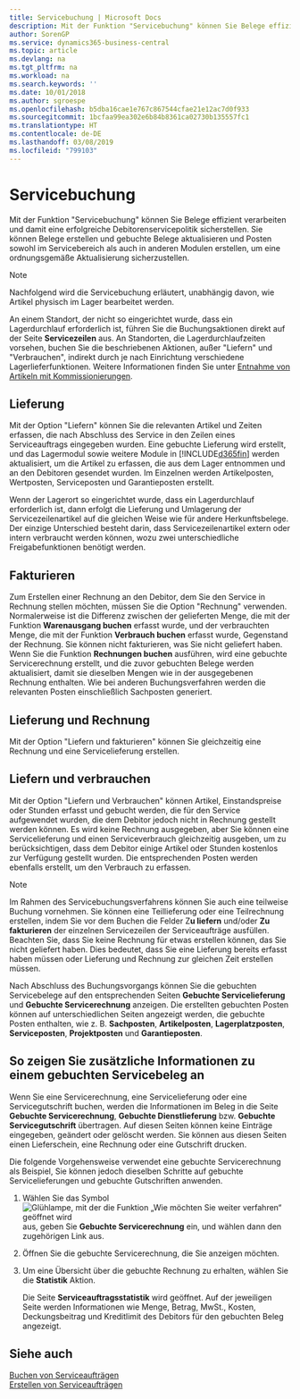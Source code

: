 ```yaml
---
title: Servicebuchung | Microsoft Docs
description: Mit der Funktion "Servicebuchung" können Sie Belege effizient verarbeiten und damit eine erfolgreiche Debitorenservicepolitik sicherstellen. Sie können Belege erstellen und gebuchte Belege aktualisieren und Posten sowohl im Servicebereich als auch in anderen Modulen erstellen, um eine ordnungsgemäße Aktualisierung sicherzustellen.
author: SorenGP
ms.service: dynamics365-business-central
ms.topic: article
ms.devlang: na
ms.tgt_pltfrm: na
ms.workload: na
ms.search.keywords: ''
ms.date: 10/01/2018
ms.author: sgroespe
ms.openlocfilehash: b5dba16cae1e767c867544cfae21e12ac7d0f933
ms.sourcegitcommit: 1bcfaa99ea302e6b84b8361ca02730b135557fc1
ms.translationtype: HT
ms.contentlocale: de-DE
ms.lasthandoff: 03/08/2019
ms.locfileid: "799103"
---
```

# <a name="service-posting"></a>Servicebuchung
Mit der Funktion "Servicebuchung" können Sie Belege effizient verarbeiten und damit eine erfolgreiche Debitorenservicepolitik sicherstellen. Sie können Belege erstellen und gebuchte Belege aktualisieren und Posten sowohl im Servicebereich als auch in anderen Modulen erstellen, um eine ordnungsgemäße Aktualisierung sicherzustellen.  

> [!NOTE]  
>  Nachfolgend wird die Servicebuchung erläutert, unabhängig davon, wie Artikel physisch im Lager bearbeitet werden.  
>   
>  An einem Standort, der nicht so eingerichtet wurde, dass ein Lagerdurchlauf erforderlich ist, führen Sie die Buchungsaktionen direkt auf der Seite **Servicezeilen** aus. An Standorten, die Lagerdurchlaufzeiten vorsehen, buchen Sie die beschriebenen Aktionen, außer "Liefern" und "Verbrauchen", indirekt durch je nach Einrichtung verschiedene Lagerlieferfunktionen. Weitere Informationen finden Sie unter [Entnahme von Artikeln mit Kommissionierungen](warehouse-how-to-pick-items-with-inventory-picks.md).  

## <a name="ship"></a>Lieferung  
Mit der Option "Liefern" können Sie die relevanten Artikel und Zeiten erfassen, die nach Abschluss des Service in den Zeilen eines Serviceauftrags eingegeben wurden. Eine gebuchte Lieferung wird erstellt, und das Lagermodul sowie weitere Module in [!INCLUDE[d365fin](includes/d365fin_md.md)] werden aktualisiert, um die Artikel zu erfassen, die aus dem Lager entnommen und an den Debitoren gesendet wurden. Im Einzelnen werden Artikelposten, Wertposten, Serviceposten und Garantieposten erstellt.  

Wenn der Lagerort so eingerichtet wurde, dass ein Lagerdurchlauf erforderlich ist, dann erfolgt die Lieferung und Umlagerung der Servicezeilenartikel auf die gleichen Weise wie für andere Herkunftsbelege. Der einzige Unterschied besteht darin, dass Servicezeilenartikel extern oder intern verbraucht werden können, wozu zwei unterschiedliche Freigabefunktionen benötigt werden.

## <a name="invoice"></a>Fakturieren  
Zum Erstellen einer Rechnung an den Debitor, dem Sie den Service in Rechnung stellen möchten, müssen Sie die Option "Rechnung" verwenden. Normalerweise ist die Differenz zwischen der gelieferten Menge, die mit der Funktion **Warenausgang buchen** erfasst wurde, und der verbrauchten Menge, die mit der Funktion **Verbrauch buchen** erfasst wurde, Gegenstand der Rechnung. Sie können nicht fakturieren, was Sie nicht geliefert haben. Wenn Sie die Funktion **Rechnungen buchen** ausführen, wird eine gebuchte Servicerechnung erstellt, und die zuvor gebuchten Belege werden aktualisiert, damit sie dieselben Mengen wie in der ausgegebenen Rechnung enthalten. Wie bei anderen Buchungsverfahren werden die relevanten Posten einschließlich Sachposten generiert.  

## <a name="ship-and-invoice"></a>Lieferung und Rechnung  
Mit der Option "Liefern und fakturieren" können Sie gleichzeitig eine Rechnung und eine Servicelieferung erstellen.  

## <a name="ship-and-consume"></a>Liefern und verbrauchen  
Mit der Option "Liefern und Verbrauchen" können Artikel, Einstandspreise oder Stunden erfasst und gebucht werden, die für den Service aufgewendet wurden, die dem Debitor jedoch nicht in Rechnung gestellt werden können. Es wird keine Rechnung ausgegeben, aber Sie können eine Servicelieferung und einen Serviceverbrauch gleichzeitig ausgeben, um zu berücksichtigen, dass dem Debitor einige Artikel oder Stunden kostenlos zur Verfügung gestellt wurden. Die entsprechenden Posten werden ebenfalls erstellt, um den Verbrauch zu erfassen.  

> [!NOTE]  
>  Im Rahmen des Servicebuchungsverfahrens können Sie auch eine teilweise Buchung vornehmen. Sie können eine Teillieferung oder eine Teilrechnung erstellen, indem Sie vor dem Buchen die Felder  Z**u liefern** und/oder  **Zu fakturieren** der einzelnen  Servicezeilen der Serviceaufträge ausfüllen. Beachten Sie, dass Sie keine Rechnung für etwas erstellen können, das Sie nicht geliefert haben. Dies bedeutet, dass Sie eine Lieferung bereits erfasst haben müssen oder Lieferung und Rechnung zur gleichen Zeit erstellen müssen.  

Nach Abschluss des Buchungsvorgangs können Sie die gebuchten Servicebelege auf den entsprechenden Seiten **Gebuchte Servicelieferung** und **Gebuchte Servicerechnung** anzeigen. Die erstellten gebuchten Posten können auf unterschiedlichen Seiten angezeigt werden, die gebuchte Posten enthalten, wie z. B. **Sachposten**, **Artikelposten**, **Lagerplatzposten**, **Serviceposten**, **Projektposten** und **Garantieposten**.  

## <a name="to-view-information-about-a-posted-service-document"></a>So zeigen Sie zusätzliche Informationen zu einem gebuchten Servicebeleg an  
Wenn Sie eine Servicerechnung, eine Servicelieferung oder eine Servicegutschrift buchen, werden die Informationen im Beleg in die Seite **Gebuchte Servicerechnung**, **Gebuchte Dienstlieferung** bzw. **Gebuchte Servicegutschrift** übertragen. Auf diesen Seiten können keine Einträge eingegeben, geändert oder gelöscht werden. Sie können aus diesen Seiten einen Lieferschein, eine Rechnung oder eine Gutschrift drucken.  

Die folgende Vorgehensweise verwendet eine gebuchte Servicerechnung als Beispiel, Sie können jedoch dieselben Schritte auf gebuchte Servicelieferungen und gebuchte Gutschriften anwenden.  

1. Wählen Sie das Symbol ![Glühlampe, mit der die Funktion „Wie möchten Sie weiter verfahren“ geöffnet wird](media/ui-search/search_small.png "Wie möchten Sie weiter verfahren?") aus, geben Sie **Gebuchte Servicerechnung** ein, und wählen dann den zugehörigen Link aus.  
2. Öffnen Sie die gebuchte Servicerechnung, die Sie anzeigen möchten.  
3. Um eine Übersicht über die gebuchte Rechnung zu erhalten, wählen Sie die **Statistik** Aktion.  

    Die Seite **Serviceauftragsstatistik** wird geöffnet. Auf der jeweiligen Seite werden Informationen wie Menge, Betrag, MwSt., Kosten, Deckungsbeitrag und Kreditlimit des Debitors für den gebuchten Beleg angezeigt.

## <a name="see-also"></a>Siehe auch  
[Buchen von Serviceaufträgen](service-how-to-post-service-orders.md)   
[Erstellen von Serviceaufträgen](service-how-to-create-service-orders.md)
